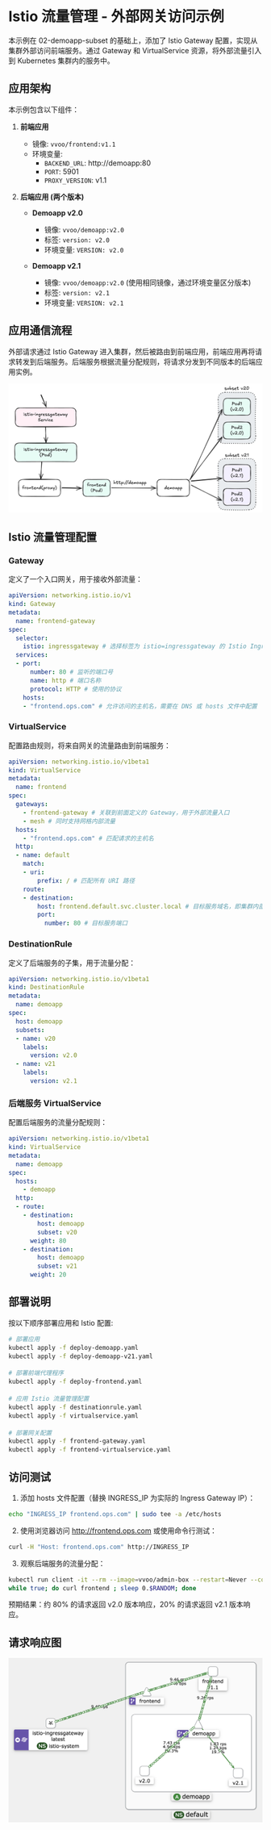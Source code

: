 # Istio 流量管理 - 外部网关访问示例

本示例在 02-demoapp-subset 的基础上，添加了 Istio Gateway 配置，实现从集群外部访问前端服务。通过 Gateway 和 VirtualService 资源，将外部流量引入到 Kubernetes 集群内的服务中。

## 应用架构

本示例包含以下组件：

1. **前端应用**
   - 镜像: `vvoo/frontend:v1.1`
   - 环境变量:
     - `BACKEND_URL`: http://demoapp:80
     - `PORT`: 5901
     - `PROXY_VERSION`: v1.1

2. **后端应用 (两个版本)**
   - **Demoapp v2.0**
     - 镜像: `vvoo/demoapp:v2.0`
     - 标签: `version: v2.0`
     - 环境变量: `VERSION: v2.0`
   
   - **Demoapp v2.1**
     - 镜像: `vvoo/demoapp:v2.0` (使用相同镜像，通过环境变量区分版本)
     - 标签: `version: v2.1`
     - 环境变量: `VERSION: v2.1`

## 应用通信流程

外部请求通过 Istio Gateway 进入集群，然后被路由到前端应用，前端应用再将请求转发到后端服务。后端服务根据流量分配规则，将请求分发到不同版本的后端应用实例。

![应用架构图](image.png)

## Istio 流量管理配置

### Gateway

定义了一个入口网关，用于接收外部流量：

```yaml
apiVersion: networking.istio.io/v1
kind: Gateway
metadata:
  name: frontend-gateway
spec:
  selector: 
    istio: ingressgateway # 选择标签为 istio=ingressgateway 的 Istio Ingress Gateway 部署
  services:
  - port:
      number: 80 # 监听的端口号
      name: http # 端口名称
      protocol: HTTP # 使用的协议
    hosts:
    - "frontend.ops.com" # 允许访问的主机名，需要在 DNS 或 hosts 文件中配置
```

### VirtualService

配置路由规则，将来自网关的流量路由到前端服务：

```yaml
apiVersion: networking.istio.io/v1beta1
kind: VirtualService
metadata:
  name: frontend
spec:
  gateways:
    - frontend-gateway # 关联到前面定义的 Gateway，用于外部流量入口
    - mesh # 同时支持网格内部流量
  hosts:
    - "frontend.ops.com" # 匹配请求的主机名
  http:
  - name: default
    match:
    - uri: 
        prefix: / # 匹配所有 URI 路径
    route:
    - destination:
        host: frontend.default.svc.cluster.local # 目标服务域名，即集群内部service资源
        port: 
          number: 80 # 目标服务端口
```

### DestinationRule

定义了后端服务的子集，用于流量分配：

```yaml
apiVersion: networking.istio.io/v1beta1
kind: DestinationRule
metadata:
  name: demoapp
spec:
  host: demoapp
  subsets:
  - name: v20
    labels:
      version: v2.0
  - name: v21
    labels: 
      version: v2.1
```

### 后端服务 VirtualService

配置后端服务的流量分配规则：

```yaml
apiVersion: networking.istio.io/v1beta1
kind: VirtualService
metadata:
  name: demoapp
spec:
  hosts:
    - demoapp
  http:
  - route:
    - destination: 
        host: demoapp
        subset: v20
      weight: 80
    - destination:
        host: demoapp
        subset: v21
      weight: 20
```

## 部署说明

按以下顺序部署应用和 Istio 配置:

```bash
# 部署应用
kubectl apply -f deploy-demoapp.yaml
kubectl apply -f deploy-demoapp-v21.yaml

# 部署前端代理程序
kubectl apply -f deploy-frontend.yaml

# 应用 Istio 流量管理配置
kubectl apply -f destinationrule.yaml
kubectl apply -f virtualservice.yaml

# 部署网关配置
kubectl apply -f frontend-gateway.yaml
kubectl apply -f frontend-virtualservice.yaml
```

## 访问测试

1. 添加 hosts 文件配置（替换 INGRESS_IP 为实际的 Ingress Gateway IP）：

```bash
echo "INGRESS_IP frontend.ops.com" | sudo tee -a /etc/hosts
```

2. 使用浏览器访问 http://frontend.ops.com 或使用命令行测试：

```bash
curl -H "Host: frontend.ops.com" http://INGRESS_IP
```

3. 观察后端服务的流量分配：

```bash
kubectl run client -it --rm --image=vvoo/admin-box --restart=Never --command -- bash
while true; do curl frontend ; sleep 0.$RANDOM; done
```

预期结果：约 80% 的请求返回 v2.0 版本响应，20% 的请求返回 v2.1 版本响应。


## 请求响应图

![alt text](image-1.png)